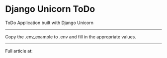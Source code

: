 # Django Unicorn ToDo
ToDo Application built with Django Unicorn

---
Copy the .env_example to .env and fill in the appropriate values.

---
Full article at: 
